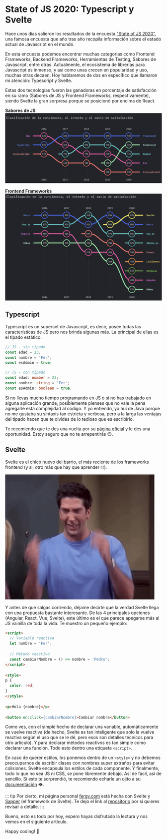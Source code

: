 # State of JS 2020: Typescript y Svelte

Hace unos días salieron los resultados de la encuesta ["State of JS 2020"](https://2020.stateofjs.com/es-ES/), una famosa encuesta que año tras año recopila información sobre el estado actual de Javascript en el mundo.

En esta encuesta podemos encontrar muchas categorias como Frontend Frameworks, Backend Frameworks, Herramientas de Testing, Sabores de Javascript, entre otras. Actualmente, el ecosistema de librerías para Javascript es inmenso, y así como unas crecen en popularidad y uso, muchas otras decaen. Hoy hablaremos de dos en específico que llamaron mi atención: Typescript y Svelte.

Estas dos tecnologías fueron las ganadoras en porcentaje de satisfacción en su ramo (Sabores de JS y Frontend Frameworks, respectivamente), siendo Svelte la gran sorpresa porque se posicionó por encima de React.

**Sabores de JS**
![Sabores de JS](./flavours.png)

**Frontend Frameworks**
![Frontend Frameworks](./frontend.png)

## Typescript

Typescript es un superset de Javascript, es decir, posee todas las características de JS pero nos brinda algunas más. La principal de ellas es el tipado estático.

```javascript
// JS - sin tipado
const edad = 23;
const nombre = 'Fer';
const esAdmin = true;
```

```typescript
// TS - con tipado
const edad: number = 23;
const nombre: string = 'Fer';
const esAdmin: boolean = true;
```

Si no llevas mucho tiempo programando en JS o si no has trabajado en alguna aplicación grande, posiblemente pienses que no vale la pena agregarle esta complejidad al código. Y yo entiendo, yo huí de Java porque no me gustaba su sintaxis tan estricta y verbosa, pero a la larga las ventajas del tipado hacen que te olvides de lo tedioso que es escribirlo.

Te recomiendo que te des una vuelta por su [página oficial](https://www.typescriptlang.org/) y le des una oportunidad. Estoy seguro que no te arrepentirás 😉.

## Svelte

Svelte es el chico nuevo del barrio, el más reciente de los frameworks frontend (y si, otro más que hay que aprender 🙄).

![Furious](./furious.gif)

Y antes de que salgas corriendo, déjame decirte que la verdad Svelte llega con una propuesta bastante interesante. De las 4 principales opciones (Angular, React, Vue, Svelte), este último es el que parece apegarse más al JS vainilla de toda la vida. Te muestro un pequeño ejemplo:

```html
<script>
  // Variable reactiva
  let nombre = 'Fer';

  // Método reactivo
  const cambiarNombre = () => nombre = 'Pedro';
</script>

<style>
p {
  color: red;
}
</style>

<p>Hola {nombre}</p>

<button on:click={cambiarNombre}>Cambiar nombre</button>
```

Como ves, con el simple hecho de declarar una variable, automáticamente se vuelve reactiva (de hecho, Svelte es tan inteligente que solo la vuelve reactiva según el uso que se le dé, pero esos son detalles técnicos para otro artículo). Y para declarar métodos reactivos es tan simple como declarar una función. Todo esto dentro una etiqueta `<script>`.

En caso de querer estilos, los ponemos dentro de un `<style>` y no debemos preocuparnos de escribir clases con nombres super extraños para evitar colisiones. Svelte encapsula los estilos de cada componente.
Y finalmente, todo lo que no sea JS ni CSS, se pone libremente debajo. Así de fácil, así de sencillo.
Si esto te sorprendió, te recomiendo echarle un ojito a su [documentación](https://svelte.dev/) 👁.

::: tip
Por cierto, mi página personal [fergv.com](https://fergv.com) está hecha con Svelte y [Sapper](https://sapper.svelte.dev/) (el framework de Svelte). Te dejo el link al [repositorio](https://github.com/FerGv/FerGv.github.io) por si quieres revisar a detalle.
:::

Bueno, esto es todo por hoy, espero hayas disfrutado la lectura y nos vemos en el siguiente artículo.

Happy coding! 🥸
